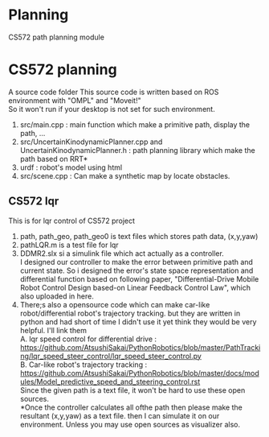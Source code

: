 # Planning
CS572 path planning module
# CS572 planning
A source code folder
This source code is written based on ROS environment with "OMPL" and "Moveit!"  
So it won't run if your desktop is not set for such environment.  
1. src/main.cpp : main function which make a primitive path, display the path, ...  
2. src/UncertainKinodynamicPlanner.cpp and UncertainKinodynamicPlanner.h : path planning library which make the path based on RRT*  
3. urdf : robot's model using html  
4. src/scene.cpp : Can make a synthetic map by locate obstacles.  

## CS572 lqr
This is for lqr control of CS572 project  
1. path, path_geo, path_geo0 is text files which stores path data, (x,y,yaw)  
2. pathLQR.m is a test file for lqr   
3. DDMR2.slx si a simulink file which act actually as a controller.  
I designed our controller to make the error between primitive path and current state. So i designed the error's state space representation and differential function based on following paper, "Differential-Drive Mobile Robot Control Design based-on Linear Feedback Control Law", which also uploaded in here.  
4. There;s also a opensource code which can make car-like robot/differential robot's trajectory tracking. but they are written in python and had short of time I didn't use it yet think they would be very helpful. I'll link them  
A. lqr speed control for differential drive : https://github.com/AtsushiSakai/PythonRobotics/blob/master/PathTracking/lqr_speed_steer_control/lqr_speed_steer_control.py  
B. Car-like robot's trajectory tracking : https://github.com/AtsushiSakai/PythonRobotics/blob/master/docs/modules/Model_predictive_speed_and_steering_control.rst  
Since the given path is a text file, it won't be hard to use these open sources.  
*Once the controller calculates all ofthe path then please make the resultant (x,y,yaw) as a text file. then I can simulate it on our environment. Unless you may use open sources as visualizer also.
